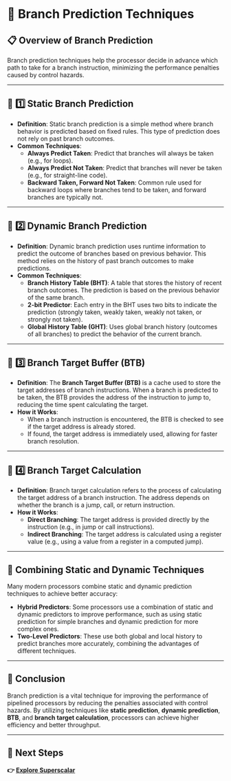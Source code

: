 # 🧰 Branch Prediction Techniques

## 📋 Overview of Branch Prediction

Branch prediction techniques help the processor decide in advance which path to take for a branch instruction, minimizing the performance penalties caused by control hazards.

---

## 🚦 1️⃣ Static Branch Prediction

- **Definition**: Static branch prediction is a simple method where branch behavior is predicted based on fixed rules. This type of prediction does not rely on past branch outcomes.
- **Common Techniques**:
  - **Always Predict Taken**: Predict that branches will always be taken (e.g., for loops).
  - **Always Predict Not Taken**: Predict that branches will never be taken (e.g., for straight-line code).
  - **Backward Taken, Forward Not Taken**: Common rule used for backward loops where branches tend to be taken, and forward branches are typically not.

---

## 🚦 2️⃣ Dynamic Branch Prediction

- **Definition**: Dynamic branch prediction uses runtime information to predict the outcome of branches based on previous behavior. This method relies on the history of past branch outcomes to make predictions.
- **Common Techniques**:
  - **Branch History Table (BHT)**: A table that stores the history of recent branch outcomes. The prediction is based on the previous behavior of the same branch.
  - **2-bit Predictor**: Each entry in the BHT uses two bits to indicate the prediction (strongly taken, weakly taken, weakly not taken, or strongly not taken).
  - **Global History Table (GHT)**: Uses global branch history (outcomes of all branches) to predict the behavior of the current branch.

---

## 🚦 3️⃣ Branch Target Buffer (BTB)

- **Definition**: The **Branch Target Buffer (BTB)** is a cache used to store the target addresses of branch instructions. When a branch is predicted to be taken, the BTB provides the address of the instruction to jump to, reducing the time spent calculating the target.
- **How it Works**:
  - When a branch instruction is encountered, the BTB is checked to see if the target address is already stored.
  - If found, the target address is immediately used, allowing for faster branch resolution.

---

## 🚦 4️⃣ Branch Target Calculation

- **Definition**: Branch target calculation refers to the process of calculating the target address of a branch instruction. The address depends on whether the branch is a jump, call, or return instruction.
- **How it Works**:
  - **Direct Branching**: The target address is provided directly by the instruction (e.g., in jump or call instructions).
  - **Indirect Branching**: The target address is calculated using a register value (e.g., using a value from a register in a computed jump).

---

## 🧩 Combining Static and Dynamic Techniques

Many modern processors combine static and dynamic prediction techniques to achieve better accuracy:
- **Hybrid Predictors**: Some processors use a combination of static and dynamic predictors to improve performance, such as using static prediction for simple branches and dynamic prediction for more complex ones.
- **Two-Level Predictors**: These use both global and local history to predict branches more accurately, combining the advantages of different techniques.

---

## 🔄 Conclusion

Branch prediction is a vital technique for improving the performance of pipelined processors by reducing the penalties associated with control hazards. By utilizing techniques like **static prediction**, **dynamic prediction**, **BTB**, and **branch target calculation**, processors can achieve higher efficiency and better throughput.

---

## 🔹 Next Steps

**👉 [Explore Superscalar](../Superscalar)**
